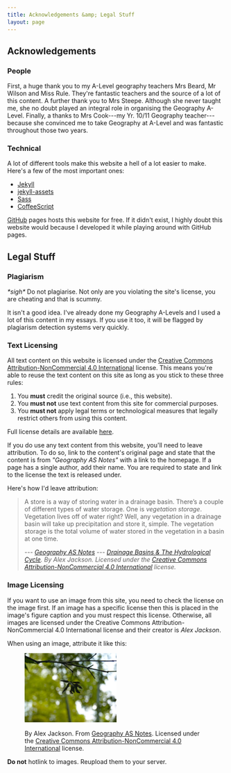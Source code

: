 ```yaml
---
title: Acknowledgements &amp; Legal Stuff
layout: page
---
```


## Acknowledgements

### People

First, a huge thank you to my A-Level geography teachers Mrs Beard, Mr Wilson and Miss Rule. They're fantastic teachers and the source of a lot of this content. A further thank you to Mrs Steepe. Although she never taught me, she no doubt played an integral role in organising the Geography A-Level. Finally, a thanks to Mrs Cook---my Yr. 10/11 Geography teacher---because she convinced me to take Geography at A-Level and was fantastic throughout those two years.

### Technical

A lot of different tools make this website a hell of a lot easier to make. Here's a few of the most important ones:

- [Jekyll](http://jekyllrb.com)
- [jekyll-assets](http://ixti.net/jekyll-assets/)
- [Sass](http://sass-lang.com)
- [CoffeeScript](http://coffeescript.org)

[GitHub](https://pages.github.com) pages hosts this website for free. If it didn't exist, I highly doubt this website would because I developed it while playing around with GitHub pages. 

## Legal Stuff

### Plagiarism

_\*sigh\*_ Do not plagiarise. Not only are you violating the site's license, you are cheating and that is scummy. 

It isn't a good idea. I've already done my Geography A-Levels and I used a lot of this content in my essays. If you use it too, it will be flagged by plagiarism detection systems very quickly.

### Text Licensing

All text content on this website is licensed under the [Creative Commons Attribution-NonCommercial 4.0 International][cca-license] license. This means you're able to reuse the text content on this site as long as you stick to these three rules:

1. You **must** credit the original source (i.e., this website).
2. You **must not** use text content from this site for commercial purposes.
3. You **must not** apply legal terms or technological measures that legally restrict others from using this content.

Full license details are available [here][cca-license].

If you do use any text content from this website, you'll need to leave attribution. To do so, link to the content's original page and state that the content is from _"Geography AS Notes"_ with a link to the homepage. If a page has a single author, add their name. You are required to state and link to the license the text is released under.

Here's how I'd leave attribution:

> A store is a way of storing water in a drainage basin. There’s a couple of different types of water storage. One is _vegetation storage_. Vegetation lives off of water right? Well, any vegetation in a drainage basin will take up precipitation and store it, simple. The vegetation storage is the total volume of water stored in the vegetation in a basin at one time.
>
> --- _[Geography AS Notes](/) --- [Drainage Basins & The Hydrological Cycle](/rivers/drainage-basins-and-the-hydrological-cycle/). By Alex Jackson. Licensed under the [Creative Commons Attribution-NonCommercial 4.0 International][cca-license] license._
>

### Image Licensing

If you want to use an image from this site, you need to check the license on the image first. If an image has a specific license then this is placed in the image's figure caption and you must respect this license. Otherwise, all images are licensed under the Creative Commons Attribution-NonCommercial 4.0 International license and their creator is _Alex Jackson_. 

When using an image, attribute it like this:

<figure>
  <img width="50%" src="/Images/legal-image.jpg">
  <figcaption>
    <p>By Alex Jackson. From <a href="/">Geography AS Notes</a>. Licensed under the <a href="http://creativecommons.org/licenses/by-nc/4.0/">Creative Commons Attribution-NonCommercial 4.0 International</a> license.</p>
  </figcaption>
</figure>

**Do not** hotlink to images. Reupload them to your server.

[cca-license]: http://creativecommons.org/licenses/by-nc/4.0/
